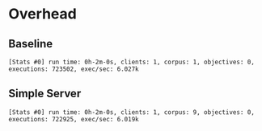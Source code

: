 # Overhead

## Baseline
```
[Stats #0] run time: 0h-2m-0s, clients: 1, corpus: 1, objectives: 0, executions: 723502, exec/sec: 6.027k
```

## Simple Server
```
[Stats #0] run time: 0h-2m-0s, clients: 1, corpus: 9, objectives: 0, executions: 722925, exec/sec: 6.019k
```
